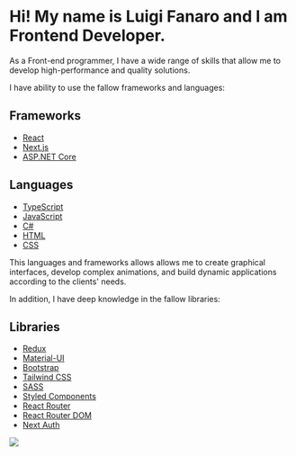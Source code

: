 # Hi! My name is Luigi Fanaro and I am Frontend Developer.

As a Front-end programmer, I have a wide range of skills that allow me to develop high-performance and quality solutions.

I have ability to use the fallow frameworks and languages:

## Frameworks

- [React](https://reactjs.org/)
- [Next.js](https://nextjs.org/)
- [ASP.NET Core](https://dotnet.microsoft.com/apps/aspnet)

## Languages

- [TypeScript](https://www.typescriptlang.org/)
- [JavaScript](https://www.javascript.com/)
- [C#](https://docs.microsoft.com/en-us/dotnet/csharp/)
- [HTML](https://developer.mozilla.org/en-US/docs/Web/HTML)
- [CSS](https://developer.mozilla.org/en-US/docs/Web/CSS)

This languages and frameworks allows allows me to create graphical interfaces, develop complex animations, and build dynamic applications according to the clients' needs.

In addition, I have deep knowledge in the fallow libraries:

## Libraries

- [Redux](https://redux.js.org/)
- [Material-UI](https://material-ui.com/)
- [Bootstrap](https://getbootstrap.com/)
- [Tailwind CSS](https://tailwindcss.com/)
- [SASS](https://sass-lang.com/)
- [Styled Components](https://styled-components.com/)
- [React Router](https://reactrouter.com/)
- [React Router DOM](https://reactrouter.com/web/guides/quick-start)
- [Next Auth](https://next-auth.js.org/)

<div> 
  <a href="https://www.linkedin.com/feed/" target="_blank"><img src="https://img.shields.io/badge/-LinkedIn-%230077B5?style=for-the-badge&logo=linkedin&logoColor=white" target="_blank"></a> 
</div>
